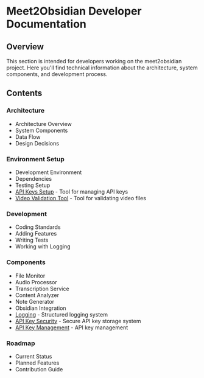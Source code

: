# Meet2Obsidian Developer Documentation

## Overview

This section is intended for developers working on the meet2obsidian project. Here you'll find technical information about the architecture, system components, and development process.

## Contents

### Architecture
- Architecture Overview
- System Components
- Data Flow
- Design Decisions

### Environment Setup
- Development Environment
- Dependencies
- Testing Setup
- [API Keys Setup](setup/API%20Keys%20Setup.md) - Tool for managing API keys
- [Video Validation Tool](setup/Video%20Validation%20Tool.md) - Tool for validating video files

### Development
- Coding Standards
- Adding Features
- Writing Tests
- Working with Logging

### Components
- File Monitor
- Audio Processor
- Transcription Service
- Content Analyzer
- Note Generator
- Obsidian Integration
- [Logging](components/Logging.md) - Structured logging system
- [API Key Security](components/API%20Key%20Security.md) - Secure API key storage system
- [API Key Management](components/API%20Key%20Management.md) - API key management

### Roadmap
- Current Status
- Planned Features
- Contribution Guide
